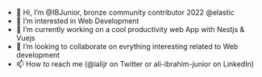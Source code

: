 - 👋 Hi, I’m @IBJunior, bronze community contributor 2022 @elastic
- 👀 I’m interested in Web Development
- 🌱 I’m currently working on a cool productivity web App with Nestjs & Vuejs
- 💞️ I’m looking to collaborate on evrything interesting related to Web development 
- 📫 How to reach me (@ialijr on Twitter or ali-ibrahim-junior on LinkedIn)

<!---
IBJunior/IBJunior is a ✨ special ✨ repository because its `README.md` (this file) appears on your GitHub profile.
You can click the Preview link to take a look at your changes.
--->
